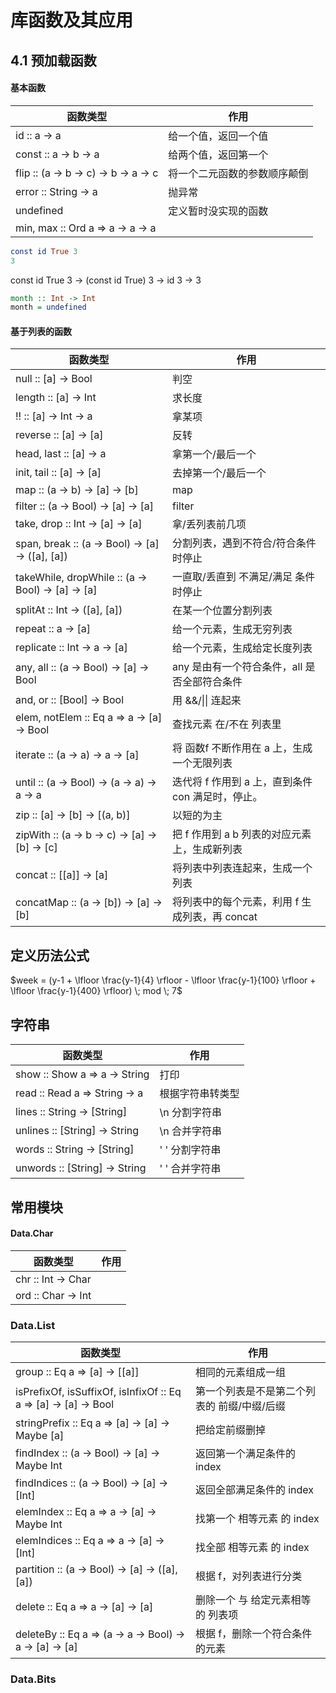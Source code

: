 # 库函数及其应用



## 4.1 预加载函数

#### 基本函数

| 函数类型                             | 作用                         |
| ------------------------------------ | ---------------------------- |
| id :: a -> a                         | 给一个值，返回一个值         |
| const :: a -> b -> a                 | 给两个值，返回第一个         |
| flip :: (a -> b -> c) -> b -> a -> c | 将一个二元函数的参数顺序颠倒 |
| error :: String -> a                 | 抛异常                       |
| undefined                            | 定义暂时没实现的函数         |
| min, max :: Ord a => a -> a -> a     |                              |

``` haskell
const id True 3
3
```

const id True 3 -> (const id True) 3 -> id 3 -> 3

``` haskell
month :: Int -> Int
month = undefined
```



#### 基于列表的函数

| 函数类型                                          | 作用                                              |
| ------------------------------------------------- | ------------------------------------------------- |
| null :: [a] -> Bool                               | 判空                                              |
| length :: [a] -> Int                              | 求长度                                            |
| !! :: [a] -> Int -> a                             | 拿某项                                            |
| reverse :: [a] -> [a]                             | 反转                                              |
| head, last :: [a] -> a                            | 拿第一个/最后一个                                 |
| init, tail :: [a] -> [a]                          | 去掉第一个/最后一个                               |
| map :: (a -> b) -> [a] -> [b]                     | map                                               |
| filter :: (a -> Bool) -> [a] -> [a]               | filter                                            |
| take, drop :: Int -> [a] -> [a]                   | 拿/丢列表前几项                                   |
| span, break :: (a -> Bool) -> [a] -> ([a], [a])   | 分割列表，遇到不符合/符合条件时停止               |
| takeWhile, dropWhile :: (a -> Bool) -> [a] -> [a] | 一直取/丢直到 不满足/满足 条件时停止              |
| splitAt :: Int -> ([a], [a])                      | 在某一个位置分割列表                              |
| repeat :: a -> [a]                                | 给一个元素，生成无穷列表                          |
| replicate :: Int -> a -> [a]                      | 给一个元素，生成给定长度列表                      |
| any, all :: (a -> Bool) -> [a] -> Bool            | any 是由有一个符合条件，all 是否全部符合条件      |
| and, or :: [Bool] -> Bool                         | 用 &&/\|\| 连起来                                 |
| elem, notElem :: Eq a => a -> [a] -> Bool         | 查找元素 在/不在 列表里                           |
| iterate :: (a -> a) -> a -> [a]                   | 将 函数f 不断作用在 a 上，生成一个无限列表        |
| until :: (a -> Bool) -> (a -> a) -> a -> a        | 迭代将 f 作用到 a 上，直到条件 con 满足时，停止。 |
| zip :: [a] -> [b] -> [(a, b)]                     | 以短的为主                                        |
| zipWith :: (a -> b -> c) -> [a] -> [b] -> [c]     | 把 f 作用到 a b 列表的对应元素上，生成新列表      |
| concat :: [[a]] -> [a]                            | 将列表中列表连起来，生成一个列表                  |
| concatMap :: (a -> [b]) -> [a] -> [b]             | 将列表中的每个元素，利用 f 生成列表，再 concat    |

 



## 定义历法公式

$week = (y-1 + \lfloor \frac{y-1}{4} \rfloor - \lfloor \frac{y-1}{100} \rfloor + \lfloor \frac{y-1}{400} \rfloor) \; mod \; 7$



## 字符串

| 函数类型                      | 作用             |
| ----------------------------- | ---------------- |
| show :: Show a => a -> String | 打印             |
| read :: Read a => String -> a | 根据字符串转类型 |
| lines :: String -> [String]   | \n 分割字符串    |
| unlines :: [String] -> String | \n 合并字符串    |
| words :: String -> [String]   | ' ' 分割字符串   |
| unwords :: [String] -> String | ' ' 合并字符串   |



## 常用模块

#### Data.Char

| 函数类型           | 作用 |
| ------------------ | ---- |
| chr :: Int -> Char |      |
| ord :: Char -> Int |      |



### Data.List

| 函数类型                                                     | 作用                                        |
| ------------------------------------------------------------ | ------------------------------------------- |
| group :: Eq a => [a] -> [[a]]                                | 相同的元素组成一组                          |
| isPrefixOf, isSuffixOf, isInfixOf :: Eq a => [a] -> [a] -> Bool | 第一个列表是不是第二个列表的 前缀/中缀/后缀 |
| stringPrefix :: Eq a => [a] -> [a] -> Maybe [a]              | 把给定前缀删掉                              |
| findIndex :: (a -> Bool) -> [a] -> Maybe Int                 | 返回第一个满足条件的 index                  |
| findIndices :: (a -> Bool) -> [a] -> [Int]                   | 返回全部满足条件的 index                    |
| elemIndex :: Eq a => a -> [a] -> Maybe Int                   | 找第一个 相等元素 的 index                  |
| elemIndices :: Eq a => a -> [a] -> [Int]                     | 找全部 相等元素 的 index                    |
| partition :: (a -> Bool) -> [a] -> ([a], [a])                | 根据 f，对列表进行分类                      |
| delete :: Eq a => a -> [a] -> [a]                            | 删除一个 与 给定元素相等的 列表项           |
| deleteBy :: Eq a => (a -> a -> Bool) -> a -> [a] -> [a]      | 根据 f，删除一个符合条件的元素              |



### Data.Bits

